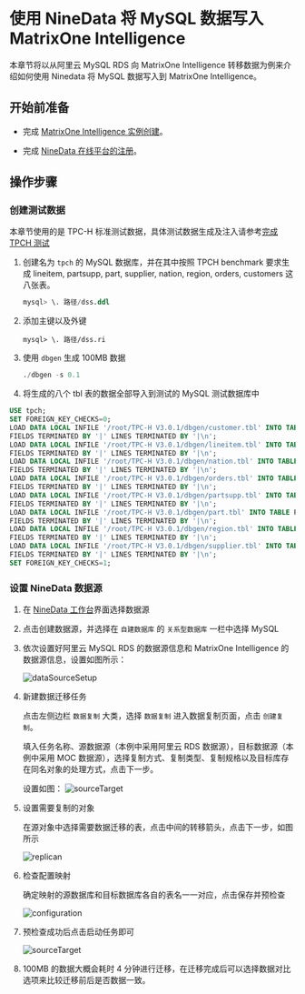 # 使用 NineData 将 MySQL 数据写入 MatrixOne Intelligence

本章节将以从阿里云 MySQL RDS 向 MatrixOne Intelligence 转移数据为例来介绍如何使用 Ninedata 将 MySQL 数据写入到 MatrixOne Intelligence。

## 开始前准备

- 完成 [MatrixOne Intelligence 实例创建](../Get-Started/quickstart.md)。
  
- 完成 [NineData 在线平台的注册](https://console.ninedata.cloud/user/register)。

## 操作步骤

### 创建测试数据

本章节使用的是 TPC-H 标准测试数据，具体测试数据生成及注入请参考[完成 TPCH 测试](https://docs.matrixorigin.cn/v24.2.0.0/MatrixOne/Test/performance-testing/TPCH-test-with-matrixone/)

1. 创建名为 `tpch` 的 MySQL 数据库，并在其中按照 TPCH benchmark 要求生成 lineitem, partsupp, part, supplier, nation, region, orders, customers 这八张表。

    ```sql
    mysql> \. 路径/dss.ddl
    ```

2. 添加主键以及外键

    ```shell
    mysql> \. 路径/dss.ri
    ```

3. 使用 `dbgen` 生成 100MB 数据

    ```sql
    ./dbgen -s 0.1
    ```

4. 将生成的八个 tbl 表的数据全部导入到测试的 MySQL 测试数据库中

  ```sql
  USE tpch;
  SET FOREIGN_KEY_CHECKS=0;
  LOAD DATA LOCAL INFILE '/root/TPC-H V3.0.1/dbgen/customer.tbl' INTO TABLE CUSTOMER
  FIELDS TERMINATED BY '|' LINES TERMINATED BY '|\n';
  LOAD DATA LOCAL INFILE '/root/TPC-H V3.0.1/dbgen/lineitem.tbl' INTO TABLE LINEITEM
  FIELDS TERMINATED BY '|' LINES TERMINATED BY '|\n';
  LOAD DATA LOCAL INFILE '/root/TPC-H V3.0.1/dbgen/nation.tbl' INTO TABLE NATION
  FIELDS TERMINATED BY '|' LINES TERMINATED BY '|\n';
  LOAD DATA LOCAL INFILE '/root/TPC-H V3.0.1/dbgen/orders.tbl' INTO TABLE ORDERS
  FIELDS TERMINATED BY '|' LINES TERMINATED BY '|\n';
  LOAD DATA LOCAL INFILE '/root/TPC-H V3.0.1/dbgen/partsupp.tbl' INTO TABLE PARTSUPP
  FIELDS TERMINATED BY '|' LINES TERMINATED BY '|\n';
  LOAD DATA LOCAL INFILE '/root/TPC-H V3.0.1/dbgen/part.tbl' INTO TABLE PART
  FIELDS TERMINATED BY '|' LINES TERMINATED BY '|\n';
  LOAD DATA LOCAL INFILE '/root/TPC-H V3.0.1/dbgen/region.tbl' INTO TABLE REGION
  FIELDS TERMINATED BY '|' LINES TERMINATED BY '|\n';
  LOAD DATA LOCAL INFILE '/root/TPC-H V3.0.1/dbgen/supplier.tbl' INTO TABLE SUPPLIER
  FIELDS TERMINATED BY '|' LINES TERMINATED BY '|\n';
  SET FOREIGN_KEY_CHECKS=1;
  ```

### 设置 NineData 数据源

1. 在 [NineData 工作台](https://console.ninedata.cloud/home/main)界面选择数据源

2. 点击创建数据源，并选择在 `自建数据库` 的 `关系型数据库` 一栏中选择 MySQL

3. 依次设置好阿里云 MySQL RDS 的数据源信息和 MatrixOne Intelligence 的数据源信息，设置如图所示：

   ![dataSourceSetup](https://community-shared-data-1308875761.cos.ap-beijing.myqcloud.com/artwork/mocdocs/import/ninedata/dataSourceSetup.png)

4. 新建数据迁移任务

      点击左侧边栏 `数据复制` 大类，选择 `数据复制` 进入数据复制页面，点击 `创建复制`。

      填入任务名称、源数据源（本例中采用阿里云 RDS 数据源），目标数据源（本例中采用 MOC 数据源），选择复制方式、复制类型、复制规格以及目标库存在同名对象的处理方式，点击下一步。

      设置如图：
      ![sourceTarget](https://community-shared-data-1308875761.cos.ap-beijing.myqcloud.com/artwork/mocdocs/import/ninedata/sourceTarget.png)

5. 设置需要复制的对象

      在源对象中选择需要数据迁移的表，点击中间的转移箭头，点击下一步，如图所示

      ![replican](https://community-shared-data-1308875761.cos.ap-beijing.myqcloud.com/artwork/mocdocs/import/ninedata/replican.png)

6. 检查配置映射

      确定映射的源数据库和目标数据库各自的表名一一对应，点击保存并预检查

      ![configuration](https://community-shared-data-1308875761.cos.ap-beijing.myqcloud.com/artwork/mocdocs/import/ninedata/configuration.png)

7. 预检查成功后点击启动任务即可

      ![sourceTarget](https://community-shared-data-1308875761.cos.ap-beijing.myqcloud.com/artwork/mocdocs/import/ninedata/sourceTarget.png)

8. 100MB 的数据大概会耗时 4 分钟进行迁移，在迁移完成后可以选择数据对比选项来比较迁移前后是否数据一致。